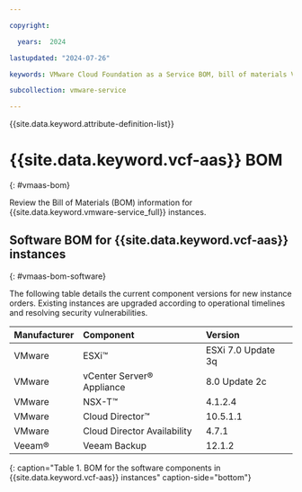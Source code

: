 ```yaml
---

copyright:

  years:  2024

lastupdated: "2024-07-26"

keywords: VMware Cloud Foundation as a Service BOM, bill of materials VMware Cloud Foundation as a Service, BOM, VCF as a Service BOM

subcollection: vmware-service

---
```


{{site.data.keyword.attribute-definition-list}}

# {{site.data.keyword.vcf-aas}} BOM
{: #vmaas-bom}

Review the Bill of Materials (BOM) information for {{site.data.keyword.vmware-service_full}} instances.

## Software BOM for {{site.data.keyword.vcf-aas}} instances
{: #vmaas-bom-software}

The following table details the current component versions for new instance orders. Existing instances are upgraded according to operational timelines and resolving security vulnerabilities.

| Manufacturer | Component | Version |
|:------------ |:--------- |:------- |
| VMware       | ESXi™ | ESXi 7.0 Update 3q |
| VMware       | vCenter Server® Appliance | 8.0 Update 2c |
| VMware       | NSX-T™ | 4.1.2.4 |
| VMware       | Cloud Director™ | 10.5.1.1 |
| VMware       | Cloud Director Availability | 4.7.1 |
| Veeam®       | Veeam Backup | 12.1.2 |
{: caption="Table 1. BOM for the software components in {{site.data.keyword.vcf-aas}} instances" caption-side="bottom"}
